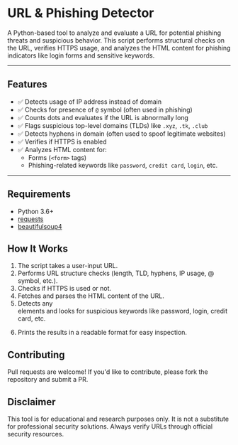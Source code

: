 #  URL & Phishing Detector

A Python-based tool to analyze and evaluate a URL for potential phishing threats and suspicious behavior. This script performs structural checks on the URL, verifies HTTPS usage, and analyzes the HTML content for phishing indicators like login forms and sensitive keywords.

---

##  Features

- ✅ Detects usage of IP address instead of domain
- ✅ Checks for presence of `@` symbol (often used in phishing)
- ✅ Counts dots and evaluates if the URL is abnormally long
- ✅ Flags suspicious top-level domains (TLDs) like `.xyz`, `.tk`, `.club`
- ✅ Detects hyphens in domain (often used to spoof legitimate websites)
- ✅ Verifies if HTTPS is enabled
- ✅ Analyzes HTML content for:
  - Forms (`<form>` tags)
  - Phishing-related keywords like `password`, `credit card`, `login`, etc.

---

##  Requirements

- Python 3.6+
- [requests](https://pypi.org/project/requests/)
- [beautifulsoup4](https://pypi.org/project/beautifulsoup4/)


## How It Works
1. The script takes a user-input URL.
2. Performs URL structure checks (length, TLD, hyphens, IP usage, @ symbol, etc.).
3. Checks if HTTPS is used or not.
4. Fetches and parses the HTML content of the URL.
5. Detects any <form> elements and looks for suspicious keywords like password, login, credit card, etc.
6. Prints the results in a readable format for easy inspection.

## Contributing
Pull requests are welcome! If you'd like to contribute, please fork the repository and submit a PR.

## Disclaimer
This tool is for educational and research purposes only. It is not a substitute for professional security solutions. Always verify URLs through official security resources.


